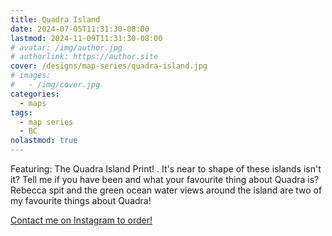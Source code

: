 ```yaml
---
title: Quadra Island
date: 2024-07-05T11:31:30-08:00
lastmod: 2024-11-09T11:31:30-08:00
# avatar: /img/author.jpg
# authorlink: https://author.site
cover: /designs/map-series/quadra-island.jpg
# images:
#   - /img/cover.jpg
categories:
  - maps
tags:
  - map series
  - BC
nolastmod: true
---
```


Featuring: The Quadra Island Print!
.
It's near to shape of these islands isn't it?
Tell me if you have been and what your favourite thing about Quadra is? Rebecca spit and the green ocean water views around the island are two of my favourite things about Quadra!

<!--more-->

[Contact me on Instagram to order!](https://www.instagram.com/p/C9DdS_Ayd-P/)
